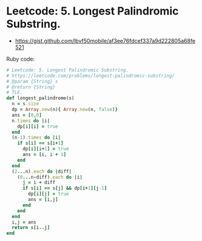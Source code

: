 # Leetcode: 5. Longest Palindromic Substring.

- https://gist.github.com/lbvf50mobile/af3ee76fdcef337a9d222805a68fe521

Ruby code:
```Ruby
# Leetcode: 5. Longest Palindromic Substring.
# https://leetcode.com/problems/longest-palindromic-substring/
# @param {String} s
# @return {String}
# TLE.
def longest_palindrome(s)
  n = s.size
  dp = Array.new(n){ Array.new(n, false)}
  ans = [0,0]
  n.times do |i|
    dp[i][i] = true
  end
  (n-1).times do |i|
    if s[i] == s[i+1]
      dp[i][i+1] = true
      ans = [i, i + 1]
    end
  end
  (2...n).each do |diff|
    (0...n-diff).each do |i|
      j = i + diff
      if s[i] == s[j] && dp[i+1][j-1]
        dp[i][j] = true
        ans = [i,j]
      end
    end
  end
  i,j = ans
  return s[i..j]
end
```
